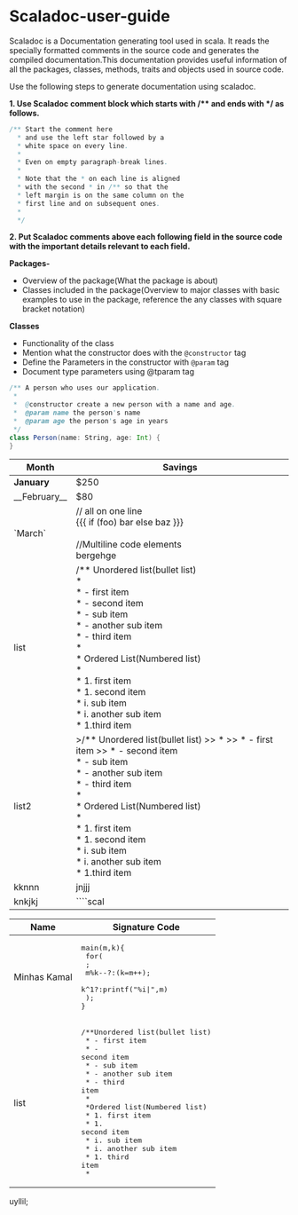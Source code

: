 # Scaladoc-user-guide

Scaladoc is a Documentation generating tool used in scala. It reads the specially formatted comments in the source code and generates the compiled documentation.This documentation provides useful information of all the packages, classes, methods, traits and objects used in source code. 

Use the following steps to generate documentation using scaladoc.

__1. Use Scaladoc comment block which starts with /** and ends with */ as follows.__

````scala
/** Start the comment here
  * and use the left star followed by a
  * white space on every line.
  *
  * Even on empty paragraph-break lines.
  *
  * Note that the * on each line is aligned
  * with the second * in /** so that the
  * left margin is on the same column on the
  * first line and on subsequent ones.
  *
  */
````

__2.  Put Scaladoc comments above each following field in the source code with the important details relevant to each field.__

__Packages-__
- Overview of the package(What the package is about)
- Classes included in the package(Overview to major classes with basic examples to use in the package, reference the any classes with square bracket notation)

__Classes__
- Functionality of the class
- Mention what the constructor does with the `@constructor` tag
- Define the Parameters in the constructor with `@param` tag
- Document type parameters using @tparam tag

````scala
/** A person who uses our application.
 *
 *  @constructor create a new person with a name and age.
 *  @param name the person's name
 *  @param age the person's age in years
 */
class Person(name: String, age: Int) {
}
````
Month    | Savings |
| -------- | ------- |
| __January__  | $250    |
| \_\_February\_\_ | $80     |
| \`March\`    | // all on one line<br> {{{ if (foo) bar else   baz }}} <br><br> //Multiline code elements <br> bergehge |
| list   | /** Unordered list(bullet list) <br> * <br> *    - first item <br> *     - second item <br> *          - sub item <br> *        - another sub item <br> *      - third item <br> * <br>* Ordered List(Numbered list) <br> *  <br> *     1. first item <br> *    1. second item <br> *         i. sub item <br> *          i. another sub item <br> *   1.third item |
| list2   | >/** Unordered list(bullet list) >> * >> *    - first item >> *     - second item <br> *          - sub item <br> *        - another sub item <br> *      - third item <br> * <br>* Ordered List(Numbered list) <br> *  <br> *     1. first item <br> *    1. second item <br> *         i. sub item <br> *          i. another sub item <br> *   1.third item |
|kknnn|jnjjj|
|knkjkj |````scal|

| Name | Signature Code                 |
|------|--------------------------------|
| Minhas Kamal | <pre>main(m,k){<br>  for(<br>    ;<br>    m%k--?:(k=m++);<br>    k^1?:printf("%i\|",m)<br>  );<br>}</pre> |
| list | <pre>/**Unordered list(bullet list)<br>  *    - first item<br>  *    - second item<br>  *        - sub item<br>  *        - another sub item<br>  *    - third item<br>  *<br>  *Ordered list(Numbered list)<br>  *    1. first item<br>  *    1. second item<br>  *        i. sub item<br>  *        i. another sub item<br>  *    1. third item<br>  *</prev>|

uyllil;






